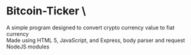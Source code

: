# Bitcoin-Ticker \
A simple program designed to convert crypto currency value to fiat currency \
Made using HTML 5, JavaScript, and Express, body parser and request NodeJS modules
